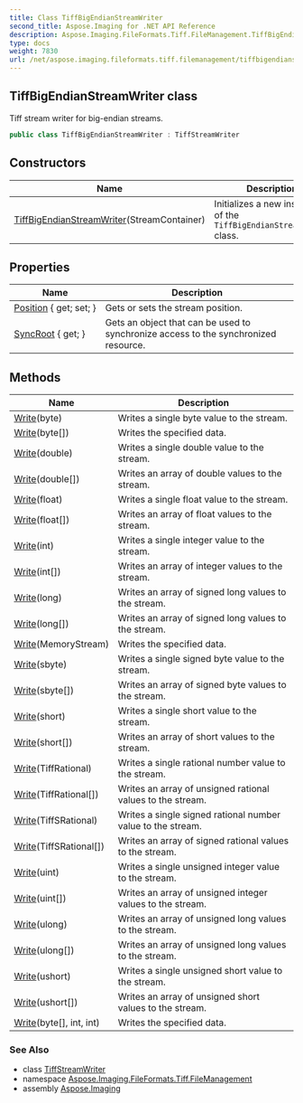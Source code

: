 ```yaml
---
title: Class TiffBigEndianStreamWriter
second_title: Aspose.Imaging for .NET API Reference
description: Aspose.Imaging.FileFormats.Tiff.FileManagement.TiffBigEndianStreamWriter class. Tiff stream writer for bigendian streams
type: docs
weight: 7830
url: /net/aspose.imaging.fileformats.tiff.filemanagement/tiffbigendianstreamwriter/
---
```

## TiffBigEndianStreamWriter class

Tiff stream writer for big-endian streams.

```csharp
public class TiffBigEndianStreamWriter : TiffStreamWriter
```

## Constructors

| Name | Description |
| --- | --- |
| [TiffBigEndianStreamWriter](tiffbigendianstreamwriter/)(StreamContainer) | Initializes a new instance of the `TiffBigEndianStreamWriter` class. |

## Properties

| Name | Description |
| --- | --- |
| [Position](../../aspose.imaging.fileformats.tiff.filemanagement/tiffstreamwriter/position/) { get; set; } | Gets or sets the stream position. |
| [SyncRoot](../../aspose.imaging.fileformats.tiff.filemanagement/tiffstreamwriter/syncroot/) { get; } | Gets an object that can be used to synchronize access to the synchronized resource. |

## Methods

| Name | Description |
| --- | --- |
| [Write](../../aspose.imaging.fileformats.tiff.filemanagement/tiffstreamwriter/write/)(byte) | Writes a single byte value to the stream. |
| [Write](../../aspose.imaging.fileformats.tiff.filemanagement/tiffstreamwriter/write/)(byte[]) | Writes the specified data. |
| [Write](../../aspose.imaging.fileformats.tiff.filemanagement/tiffstreamwriter/write/)(double) | Writes a single double value to the stream. |
| [Write](../../aspose.imaging.fileformats.tiff.filemanagement/tiffstreamwriter/write/)(double[]) | Writes an array of double values to the stream. |
| [Write](../../aspose.imaging.fileformats.tiff.filemanagement/tiffstreamwriter/write/)(float) | Writes a single float value to the stream. |
| [Write](../../aspose.imaging.fileformats.tiff.filemanagement/tiffstreamwriter/write/)(float[]) | Writes an array of float values to the stream. |
| [Write](../../aspose.imaging.fileformats.tiff.filemanagement/tiffstreamwriter/write/)(int) | Writes a single integer value to the stream. |
| [Write](../../aspose.imaging.fileformats.tiff.filemanagement/tiffstreamwriter/write/)(int[]) | Writes an array of integer values to the stream. |
| [Write](../../aspose.imaging.fileformats.tiff.filemanagement/tiffstreamwriter/write/)(long) | Writes an array of signed long values to the stream. |
| [Write](../../aspose.imaging.fileformats.tiff.filemanagement/tiffstreamwriter/write/)(long[]) | Writes an array of signed long values to the stream. |
| [Write](../../aspose.imaging.fileformats.tiff.filemanagement/tiffstreamwriter/write/)(MemoryStream) | Writes the specified data. |
| [Write](../../aspose.imaging.fileformats.tiff.filemanagement/tiffstreamwriter/write/)(sbyte) | Writes a single signed byte value to the stream. |
| [Write](../../aspose.imaging.fileformats.tiff.filemanagement/tiffstreamwriter/write/)(sbyte[]) | Writes an array of signed byte values to the stream. |
| [Write](../../aspose.imaging.fileformats.tiff.filemanagement/tiffstreamwriter/write/)(short) | Writes a single short value to the stream. |
| [Write](../../aspose.imaging.fileformats.tiff.filemanagement/tiffstreamwriter/write/)(short[]) | Writes an array of short values to the stream. |
| [Write](../../aspose.imaging.fileformats.tiff.filemanagement/tiffstreamwriter/write/)(TiffRational) | Writes a single rational number value to the stream. |
| [Write](../../aspose.imaging.fileformats.tiff.filemanagement/tiffstreamwriter/write/)(TiffRational[]) | Writes an array of unsigned rational values to the stream. |
| [Write](../../aspose.imaging.fileformats.tiff.filemanagement/tiffstreamwriter/write/)(TiffSRational) | Writes a single signed rational number value to the stream. |
| [Write](../../aspose.imaging.fileformats.tiff.filemanagement/tiffstreamwriter/write/)(TiffSRational[]) | Writes an array of signed rational values to the stream. |
| [Write](../../aspose.imaging.fileformats.tiff.filemanagement/tiffstreamwriter/write/)(uint) | Writes a single unsigned integer value to the stream. |
| [Write](../../aspose.imaging.fileformats.tiff.filemanagement/tiffstreamwriter/write/)(uint[]) | Writes an array of unsigned integer values to the stream. |
| [Write](../../aspose.imaging.fileformats.tiff.filemanagement/tiffstreamwriter/write/)(ulong) | Writes an array of unsigned long values to the stream. |
| [Write](../../aspose.imaging.fileformats.tiff.filemanagement/tiffstreamwriter/write/)(ulong[]) | Writes an array of unsigned long values to the stream. |
| [Write](../../aspose.imaging.fileformats.tiff.filemanagement/tiffstreamwriter/write/)(ushort) | Writes a single unsigned short value to the stream. |
| [Write](../../aspose.imaging.fileformats.tiff.filemanagement/tiffstreamwriter/write/)(ushort[]) | Writes an array of unsigned short values to the stream. |
| [Write](../../aspose.imaging.fileformats.tiff.filemanagement/tiffstreamwriter/write/)(byte[], int, int) | Writes the specified data. |

### See Also

* class [TiffStreamWriter](../tiffstreamwriter/)
* namespace [Aspose.Imaging.FileFormats.Tiff.FileManagement](../../aspose.imaging.fileformats.tiff.filemanagement/)
* assembly [Aspose.Imaging](../../)


